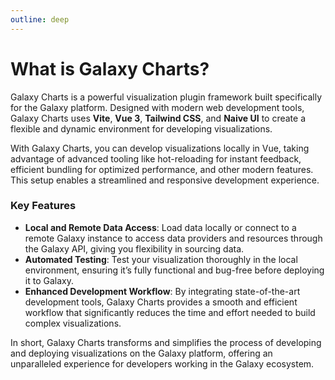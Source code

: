 ```yaml
---
outline: deep
---
```


# What is Galaxy Charts?

Galaxy Charts is a powerful visualization plugin framework built specifically for the Galaxy platform. Designed with modern web development tools, Galaxy Charts uses **Vite**, **Vue 3**, **Tailwind CSS**, and **Naive UI** to create a flexible and dynamic environment for developing visualizations.

With Galaxy Charts, you can develop visualizations locally in Vue, taking advantage of advanced tooling like hot-reloading for instant feedback, efficient bundling for optimized performance, and other modern features. This setup enables a streamlined and responsive development experience.

### Key Features

- **Local and Remote Data Access**: Load data locally or connect to a remote Galaxy instance to access data providers and resources through the Galaxy API, giving you flexibility in sourcing data.
- **Automated Testing**: Test your visualization thoroughly in the local environment, ensuring it’s fully functional and bug-free before deploying it to Galaxy.
- **Enhanced Development Workflow**: By integrating state-of-the-art development tools, Galaxy Charts provides a smooth and efficient workflow that significantly reduces the time and effort needed to build complex visualizations.

In short, Galaxy Charts transforms and simplifies the process of developing and deploying visualizations on the Galaxy platform, offering an unparalleled experience for developers working in the Galaxy ecosystem.

